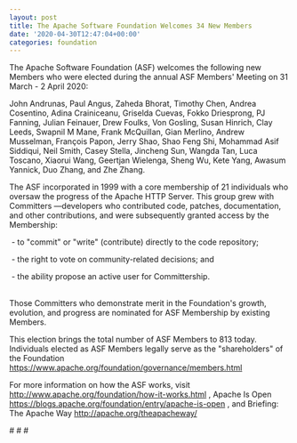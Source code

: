 ```yaml
---
layout: post
title: The Apache Software Foundation Welcomes 34 New Members
date: '2020-04-30T12:47:04+00:00'
categories: foundation
---
```

<p><span style="font-size: 14px;">The Apache Software Foundation (ASF) welcomes the following new Members who were elected during the annual ASF Members' Meeting on 31 March - 2 April 2020:</span></p><p><span style="font-size: 14px;">John Andrunas, Paul Angus, Zaheda Bhorat, Timothy Chen, Andrea Cosentino, Adina Crainiceanu, Griselda Cuevas, Fokko Driesprong, PJ Fanning, Julian Feinauer, Drew Foulks, Von Gosling, Susan Hinrich, Clay Leeds, Swapnil M Mane, Frank McQuillan, Gian Merlino, Andrew Musselman, François Papon, Jerry Shao, Shao Feng Shi, Mohammad Asif Siddiqui, Neil Smith, Casey Stella, Jincheng Sun, Wangda Tan, Luca Toscano, Xiaorui Wang, Geertjan Wielenga, Sheng Wu, Kete Yang, Awasum Yannick, Duo Zhang, and Zhe Zhang.</span></p><p>The ASF incorporated in 1999 with a core membership of 21 individuals who oversaw the progress of the Apache HTTP Server. This group grew with Committers —developers who contributed code, patches, documentation, and other contributions, and were subsequently granted access by the Membership:<br></p><p><span style="font-size: 14px;">&nbsp;- to "commit" or "write" (contribute) directly to the code repository;</span></p><p><span style="font-size: 14px;">&nbsp;- the right to vote on community-related decisions; and</span></p><p><span style="font-size: 14px;">&nbsp;- the ability propose an active user for Committership.</span></p><p><br>Those Committers who demonstrate merit in the Foundation's growth, evolution, and progress are nominated for ASF Membership by existing Members.<br></p><p><span style="font-size: 14px;">This election brings the total number of ASF Members to 813 today. Individuals elected as ASF Members legally serve as the "shareholders" of the Foundation </span><a href="https://www.apache.org/foundation/governance/members.html" target="_blank">https://www.apache.org/foundation/governance/members.html</a><span style="font-size: 14px;">&nbsp;</span></p><p><span style="font-size: 14px;">For more information on how the ASF works, visit </span><a href="http://www.apache.org/foundation/how-it-works.html" target="_blank">http://www.apache.org/foundation/how-it-works.html</a><span style="font-size: 14px;"> , Apache Is Open </span><a href="https://blogs.apache.org/foundation/entry/apache-is-open" target="_blank">https://blogs.apache.org/foundation/entry/apache-is-open</a><span style="font-size: 14px;">&nbsp;, and Briefing: The Apache Way </span><a href="http://apache.org/theapacheway/" target="_blank">http://apache.org/theapacheway/</a><span style="font-size: 14px;">&nbsp;</span></p><p><span style="font-size: 14px;"># # #</span></p>
